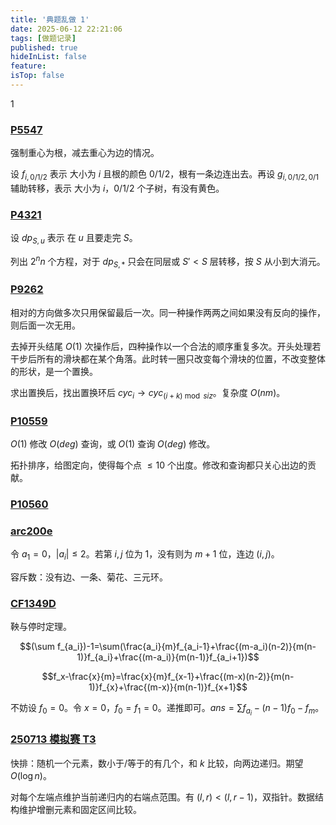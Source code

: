 ```yaml
---
title: '典题乱做 1'
date: 2025-06-12 22:21:06
tags: [做题记录]
published: true
hideInList: false
feature: 
isTop: false
---
```

1

### [P5547](https://www.luogu.com.cn/problem/P5547)

强制重心为根，减去重心为边的情况。

设 $f_{i,0/1/2}$ 表示 大小为 $i$ 且根的颜色 $0/1/2$，根有一条边连出去。再设 $g_{i,0/1/2,0/1}$ 辅助转移，表示 大小为 $i$，$0/1/2$ 个子树，有没有黄色。

### [P4321](https://www.luogu.com.cn/problem/P4321)

设 $dp_{S,u}$ 表示 在 $u$ 且要走完 $S$。

列出 $2^nn$ 个方程，对于 $dp_{S,*}$ 只会在同层或 $S'<S$ 层转移，按 $S$ 从小到大消元。

### [P9262](https://www.luogu.com.cn/problem/P9262)

相对的方向做多次只用保留最后一次。同一种操作两两之间如果没有反向的操作，则后面一次无用。

去掉开头结尾 $O(1)$ 次操作后，四种操作以一个合法的顺序重复多次。开头处理若干步后所有的滑块都在某个角落。此时转一圈只改变每个滑块的位置，不改变整体的形状，是一个置换。

求出置换后，找出置换环后 $cyc_i\to cyc_{(i+k)\bmod siz}$。复杂度 $O(nm)$。

### [P10559](https://www.luogu.com.cn/problem/P10559)

$O(1)$ 修改 $O(deg)$ 查询，或 $O(1)$ 查询 $O(deg)$ 修改。

拓扑排序，给图定向，使得每个点 $\le 10$ 个出度。修改和查询都只关心出边的贡献。

### [P10560](https://www.luogu.com.cn/problem/P10560)

### [arc200e](https://www.luogu.com.cn/problem/AT_arc200_e)

令 $a_1=0$，$|a_i|\le 2$。若第 $i,j$ 位为 $1$，没有则为 $m+1$ 位，连边 $(i,j)$。

容斥数：没有边、一条、菊花、三元环。

### [CF1349D](https://www.luogu.com.cn/problem/CF1349D)

鞅与停时定理。

$$(\sum f_{a_i})-1=\sum(\frac{a_i}{m}f_{a_i-1}+\frac{(m-a_i)(n-2)}{m(n-1)}f_{a_i}+\frac{(m-a_i)}{m(n-1)}f_{a_i+1})$$

$$f_x-\frac{x}{m}=\frac{x}{m}f_{x-1}+\frac{(m-x)(n-2)}{m(n-1)}f_{x}+\frac{(m-x)}{m(n-1)}f_{x+1}$$

不妨设 $f_0=0$。令 $x=0$，$f_0=f_1=0$。递推即可。$ans=\sum f_{a_i}-(n-1)f_0-f_m$。

### [250713 模拟赛 T3](http://goj.wiki/d/Union2024/p/P1523)

快排：随机一个元素，数小于/等于的有几个，和 $k$ 比较，向两边递归。期望 $O(\log n)$。

对每个左端点维护当前递归内的右端点范围。有 $(l,r)<(l,r-1)$，双指针。数据结构维护增删元素和固定区间比较。
